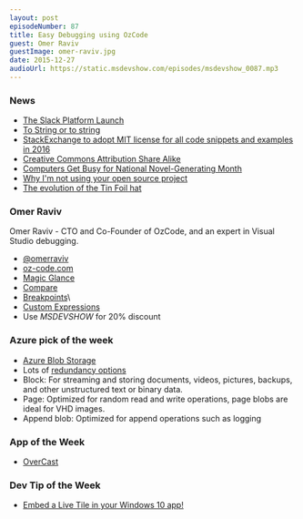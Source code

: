 ```yaml
---
layout: post
episodeNumber: 87
title: Easy Debugging using OzCode
guest: Omer Raviv
guestImage: omer-raviv.jpg
date: 2015-12-27
audioUrl: https://static.msdevshow.com/episodes/msdevshow_0087.mp3
---
```


### News

 - [The Slack Platform Launch](http://slackhq.com/post/134878632730/launch-platform)
 - [To String or to string](http://haacked.com/archive/2015/12/16/to-string-or-not)
 - [StackExchange to adopt MIT license for all code snippets and examples in 2016](http://meta.stackexchange.com/questions/271080/the-mit-license-clarity-on-using-code-on-stack-overflow-and-stack-exchange)
  - [Creative Commons Attribution Share Alike](https://creativecommons.org/licenses/by-sa/2.0/)
 - [Computers Get Busy for National Novel-Generating Month](http://thenewstack.io/computers-get-busy-national-novel-generating-month/)
 - [Why I'm not using your open source project](https://www.nczonline.net/blog/2015/12/why-im-not-using-your-open-source-project/)
 - [The evolution of the Tin Foil hat](https://www.kickstarter.com/projects/shieldapparel/shield-the-world-s-first-signal-proof-headwear)

### Omer Raviv 

Omer Raviv - CTO and Co-Founder of OzCode, and an expert in Visual Studio debugging.

 - [@omerraviv](https://twitter.com/omerraviv)
 - [oz-code.com](http://www.oz-code.com/)
  - [Magic Glance](http://o.oz-code.com/features#simplify)
  - [Compare](http://o.oz-code.com/features#compare)
  - [Breakpoints](http://o.oz-code.com/features#breakpoints)\
  - [Custom Expressions](http://o.oz-code.com/features#custom)
 - Use *MSDEVSHOW* for 20% discount
 
### Azure pick of the week

 - [Azure Blob Storage](https://azure.microsoft.com/en-us/documentation/articles/storage-dotnet-how-to-use-blobs/)
  - Lots of [redundancy options](https://azure.microsoft.com/en-us/pricing/details/storage/)
  - Block: For streaming and storing documents, videos, pictures, backups, and other unstructured text or binary data.
  - Page: Optimized for random read and write operations, page blobs are ideal for VHD images.
  - Append blob: Optimized for append operations such as logging

### App of the Week

 - [OverCast](https://overcast.fm/)

### Dev Tip of the Week

 - [Embed a Live Tile in your Windows 10 app!](http://msdv.sh/1OeNbha)

